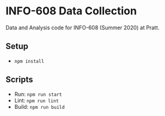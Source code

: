 # INFO-608 Data Collection

Data and Analysis code for INFO-608 (Summer 2020) at Pratt.

## Setup

- `npm install`

## Scripts

- Run: `npm run start`
- Lint: `npm run lint`
- Build: `npm run build`